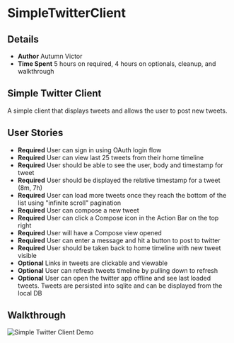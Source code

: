 # SimpleTwitterClient

## Details
- **Author** Autumn Victor
- **Time Spent** 5 hours on required, 4 hours on optionals, cleanup, and walkthrough

## Simple Twitter Client

A simple client that displays tweets and allows the user to post new tweets.

## User Stories
- **Required** User can sign in using OAuth login flow
- **Required** User can view last 25 tweets from their home timeline
- **Required** User should be able to see the user, body and timestamp for tweet
- **Required** User should be displayed the relative timestamp for a tweet (8m, 7h)
- **Required** User can load more tweets once they reach the bottom of the list using "infinite scroll" pagination
- **Required** User can compose a new tweet
- **Required** User can click a Compose icon in the Action Bar on the top right
- **Required** User will have a Compose view opened
- **Required** User can enter a message and hit a button to post to twitter
- **Required** User should be taken back to home timeline with new tweet visible
- **Optional** Links in tweets are clickable and viewable
- **Optional** User can refresh tweets timeline by pulling down to refresh
- **Optional** User can open the twitter app offline and see last loaded tweets.  Tweets are persisted into sqlite and can be displayed from the local DB

## Walkthrough

![Simple Twitter Client Demo](simple_twitter_demo.gif "Simple Twitter Client Demo") 